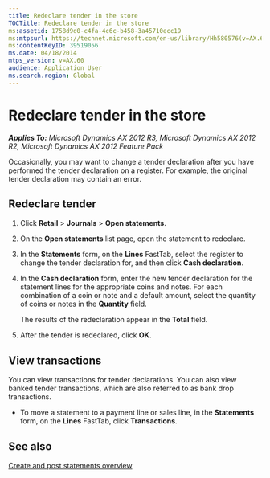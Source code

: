 ```yaml
---
title: Redeclare tender in the store
TOCTitle: Redeclare tender in the store
ms:assetid: 1758d9d0-c4fa-4c6c-b458-3a45710ecc19
ms:mtpsurl: https://technet.microsoft.com/en-us/library/Hh580576(v=AX.60)
ms:contentKeyID: 39519056
ms.date: 04/18/2014
mtps_version: v=AX.60
audience: Application User
ms.search.region: Global
---
```


# Redeclare tender in the store 


_**Applies To:** Microsoft Dynamics AX 2012 R3, Microsoft Dynamics AX 2012 R2, Microsoft Dynamics AX 2012 Feature Pack_

Occasionally, you may want to change a tender declaration after you have performed the tender declaration on a register. For example, the original tender declaration may contain an error.

## Redeclare tender

1.  Click **Retail** \> **Journals** \> **Open statements**.

2.  On the **Open statements** list page, open the statement to redeclare.

3.  In the **Statements** form, on the **Lines** FastTab, select the register to change the tender declaration for, and then click **Cash declaration**.

4.  In the **Cash declaration** form, enter the new tender declaration for the statement lines for the appropriate coins and notes. For each combination of a coin or note and a default amount, select the quantity of coins or notes in the **Quantity** field.
    
    The results of the redeclaration appear in the **Total** field.

5.  After the tender is redeclared, click **OK**.

## View transactions

You can view transactions for tender declarations. You can also view banked tender transactions, which are also referred to as bank drop transactions.

  - To move a statement to a payment line or sales line, in the **Statements** form, on the **Lines** FastTab, click **Transactions**.

## See also

[Create and post statements overview](create-and-post-statements-overview.md)

  


